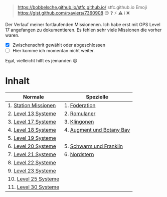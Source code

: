 > https://bobbelsche.github.io/stfc.github.io/
> stfc.github.io
> Emoji https://gist.github.com/rxaviers/7360908
:blush: :question: :zap: :warning: :information_source: :x:

Der Verlauf meiner fortlaufenden Missionenen. Ich habe erst mit OPS Level 17 angefangen zu dokumentieren. Es fehlen sehr viele Missionen die vorher waren.

- [x] Zwischenschrit gewählt oder abgeschlossen
- [ ] Hier komme ich momentan nicht weiter.

Egal, vielleicht hilft es jemanden :smile:


# Inhalt

| Normale                                              | Spezielle                                                      |
| ---------------------------------------------------- | -------------------------------------------------------------- |
|1.  [Station Missionen](mStation.md#station-missionen)| 1. [Föderation](mFöderation.md#föderation)                     |
|2.  [Level 13 Systeme](m13.md#level-13-systeme)       | 2. [Romulaner](mRomulaner.md#romulaner)                        |
|3.  [Level 17 Systeme](m17.md#level-17-systeme)       | 3. [Klingonen](mKlingonen.md#klingonen)                        |
|4.  [Level 18 Systeme](m18.md#level-18-systeme)       | 4. [Augment und Botany Bay](mBotanyBay.md#botany-bay)          |
|5.  [Level 19 Systeme](m19.md#level-19-systeme)       |                                                                |
|6.  [Level 20 Systeme](m20.md#level-20-systeme)       | 5. [Schwarm und Franklin](mFranklin.md#franklin-und-schwarm)   |
|7.  [Level 21 Systeme](m20.md#level-21-systeme)       | 6. [Nordstern](mNordStern.md#nordstern)                        |
|8.  [Level 22 Systeme](m22.md#level-22-systeme)       |                                                                |
|9.  [Level 23 Systeme](m23.md#level-23-systeme)       |                                                                |
|10. [Level 25 Systeme](m25.md#level-25-systeme)       |                                                                | 
|11. [Level 30 Systeme](m30.md#level-30-systeme)       |                                                                | 



